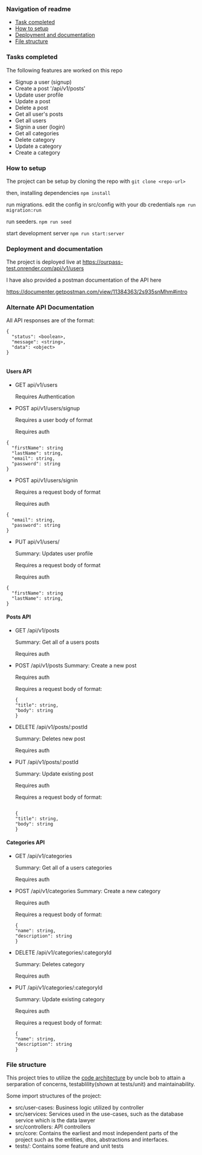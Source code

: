 ### Navigation of readme

- [Task completed](#tasks-completed)
- [How to setup](#how-to-setup)
- [Deployment and documentation](#deployment-and-documentation)
- [File structure](#file-structure)

### Tasks completed

The following features are worked on this repo

- Signup a user (signup)
- Create a post '/api/v1/posts'
- Update user profile
- Update a post
- Delete a post
- Get all user's posts
- Get all users
- Signin a user (login)
- Get all categories
- Delete category
- Update a category
- Create a category

### How to setup

The project can be setup by cloning the repo with
`git clone <repo-url>`

then, installing dependencies
`npm install`

run migrations. edit the config in src/config with your db credentials
`npm run migration:run`

run seeders.
`npm run seed`

start development server
`npm run start:server`

### Deployment and documentation

The project is deployed live at https://ourpass-test.onrender.com/api/v1/users

I have also provided a postman documentation of the API here

https://documenter.getpostman.com/view/11384363/2s935snMhm#intro

### Alternate API Documentation

All API responses are of the format:

```
{
  "status": <boolean>,
  "message": <string>,
  "data": <object>
}


```

#### Users API

- GET api/v1/users

  Requires Authentication

- POST api/v1/users/signup

  Requires a user body of format

  Requires auth

```
{
  "firstName": string
  "lastName": string,
  "email": string,
  "password": string
}
```

- POST api/v1/users/signin

  Requires a request body of format

  Requires auth

```
{
  "email": string,
  "password": string
}

```

- PUT api/v1/users/

  Summary: Updates user profile

  Requires a request body of format

  Requires auth

```
{
  "firstName": string
  "lastName": string,
}

```

#### Posts API

- GET /api/v1/posts

  Summary: Get all of a users posts

  Requires auth

- POST /api/v1/posts
  Summary: Create a new post

  Requires auth

  Requires a request body of format:

  ```
  {
  "title": string,
  "body": string
  }
  ```

- DELETE /api/v1/posts/:postId

  Summary: Deletes new post

  Requires auth

- PUT /api/v1/posts/:postId

  Summary: Update existing post

  Requires auth

  Requires a request body of format:

  ```

  {
  "title": string,
  "body": string
  }

  ```

#### Categories API

- GET /api/v1/categories

  Summary: Get all of a users categories

  Requires auth

- POST /api/v1/categories
  Summary: Create a new category

  Requires auth

  Requires a request body of format:

  ```
  {
  "name": string,
  "description": string
  }
  ```

- DELETE /api/v1/categories/:categoryId

  Summary: Deletes category

  Requires auth

- PUT /api/v1/categories/:categoryId

  Summary: Update existing category

  Requires auth

  Requires a request body of format:

  ```
  {
  "name": string,
  "description": string
  }
  ```

### File structure

This project tries to utilize the [code architecture](http://blog.cleancoder.com/uncle-bob/2012/08/13/the-clean-architecture.html) by uncle bob to attain a serparation of concerns, testablility(shown at tests/unit) and maintainability.

Some import structures of the project:

- src/user-cases: Business logic utilized by controller
- src/services: Services used in the use-cases, such as the database service which is the data lawyer
- src/controllers: API controllers
- src/core: Contains the earliest and most independent parts of the project such as the entities, dtos, abstractions and interfaces.
- tests/: Contains some feature and unit tests

```

```
